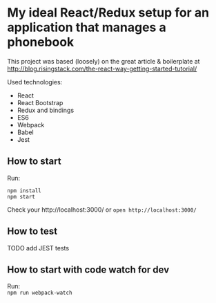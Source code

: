 # My ideal React/Redux setup for an application that manages a phonebook

This project was based (loosely) on the great article & boilerplate at
http://blog.risingstack.com/the-react-way-getting-started-tutorial/

Used technologies:  

- React
- React Bootstrap
- Redux and bindings
- ES6
- Webpack
- Babel
- Jest

## How to start

Run:  
```
npm install
npm start
```

Check your http://localhost:3000/ or  `open http://localhost:3000/`

## How to test

TODO add JEST tests

## How to start with code watch for dev

Run:  
`npm run webpack-watch`
